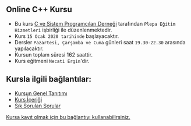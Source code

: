 ## Online C++ Kursu

+ Bu kurs [C ve Sistem Programcıları Derneği](http://www.csystem.org/) tarafından `Plepa Eğitim Hizmetleri` işbirliği ile düzenlenmektedir.
+ Kurs `15 Ocak 2020 tarihinde` başlayacaktır.
+ Dersler `Pazartesi, Çarşamba ve Cuma` günleri saat `19.30-22.30` arasında yapılacaktır.
+ Kursun toplam süresi 162 saattir.
+ Kurs eğitmeni `Necati Ergin`'dir.

## Kursla ilgili bağlantılar:
+ [Kursun Genel Tanıtımı](https://github.com/CSD-1993/Online-Cplusplus-Kursu/blob/master/kurs-tanıtımı.md)
+ [Kurs İçeriği](https://github.com/CSD-1993/Online-Cplusplus-Kursu/blob/master/kurs-icerigi.md)
+ [Sık Sorulan Sorular](https://github.com/CSD-1993/Online-Cplusplus-Kursu/edit/master/sss.md)

[Kursa kayıt olmak için bu bağlantıyı kullanabilirsiniz.](https://zoom.us/meeting/register/uJYqceuprzoqx8faflIwnLP6S1K3TR9FXQ)

